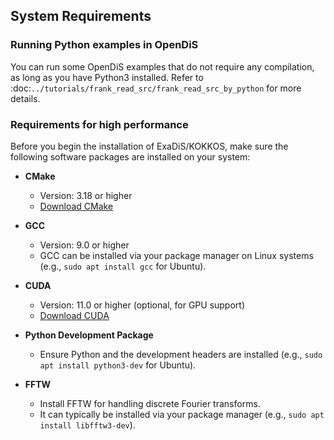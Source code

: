 ## System Requirements

### Running Python examples in OpenDiS

You can run some OpenDiS examples that do not require any compilation, as long as you have Python3 installed. Refer to :doc:`../tutorials/frank_read_src/frank_read_src_by_python` for more details.

### Requirements for high performance
 
Before you begin the installation of ExaDiS/KOKKOS, make sure the following software packages are installed on your system:

- **CMake**
  - Version: 3.18 or higher
  - [Download CMake](https://cmake.org/download/)

- **GCC**
  - Version: 9.0 or higher
  - GCC can be installed via your package manager on Linux systems (e.g., `sudo apt install gcc` for Ubuntu).

- **CUDA**
  - Version: 11.0 or higher (optional, for GPU support)
  - [Download CUDA](https://developer.nvidia.com/cuda-downloads)

- **Python Development Package**
  - Ensure Python and the development headers are installed (e.g., `sudo apt install python3-dev` for Ubuntu).

- **FFTW**
  - Install FFTW for handling discrete Fourier transforms.
  - It can typically be installed via your package manager (e.g., `sudo apt install libfftw3-dev`).
